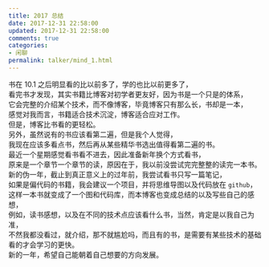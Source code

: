 ```yaml
---
title: 2017 总结
date: 2017-12-31 22:58:00
updated: 2017-12-31 22:58:00
comments: true
categories: 
- 闲聊
permalink: talker/mind_1.html   
---
```


书在 10.1 之后明显看的比以前多了，学的也比以前更多了，  
看完书才发现，其实书籍比博客对初学者更友好，因为书是一个只是的体系，  
它会完整的介绍某个技术，而不像博客，毕竟博客只有那么长，书却是一本，  
感觉对我而言，书籍适合技术沉淀，博客适合应对工作。  
但是，博客比书看的更轻松。  
另外，虽然说有的书应该看第二遍，但是我个人觉得，  
我现在应该多看点书，然后再从某些精华书选出值得看第二遍的书。  
最近一个星期感觉看书看不进去，因此准备新年换个方式看书，  
原来是一个章节一个章节的读，原因在于，我以前没尝试完完整整的读完一本书。  
新的伪一年，截止到真正意义上的过年前，我尝试看书只写一篇笔记，  
如果是偏代码的书籍，我会建议一个项目，并将思维导图以及代码放在 `github`，  
这样一本书就变成了一个图和代码库，而本博客也变成总结的以及写些自己的感想，  
例如，读书感想，以及在不同的技术点应该看什么书，当然，肯定是以我自己为准，  
不然我都没看过，就介绍，那不就尴尬吗，而且有的书，是需要有某些技术的基础看的才会学习的更快。  
新的一年，希望自己能朝着自己想要的方向发展。  

